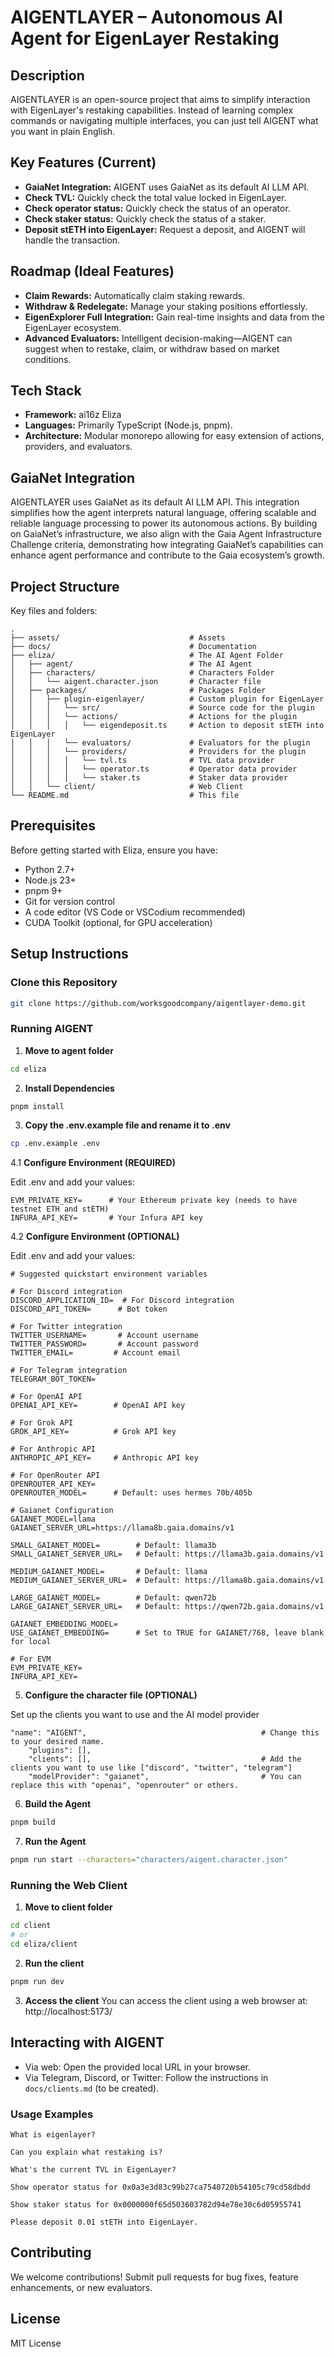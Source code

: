 # AIGENTLAYER – Autonomous AI Agent for EigenLayer Restaking

## Description

AIGENTLAYER is an open-source project that aims to simplify interaction with EigenLayer's restaking capabilities. Instead of learning complex commands or navigating multiple interfaces, you can just tell AIGENT what you want in plain English.

## Key Features (Current)

- **GaiaNet Integration:** AIGENT uses GaiaNet as its default AI LLM API.
- **Check TVL:** Quickly check the total value locked in EigenLayer.
- **Check operator status:** Quickly check the status of an operator.
- **Check staker status:** Quickly check the status of a staker.
- **Deposit stETH into EigenLayer:** Request a deposit, and AIGENT will handle the transaction.

## Roadmap (Ideal Features)

- **Claim Rewards:** Automatically claim staking rewards.
- **Withdraw & Redelegate:** Manage your staking positions effortlessly.
- **EigenExplorer Full Integration:** Gain real-time insights and data from the EigenLayer ecosystem.
- **Advanced Evaluators:** Intelligent decision-making—AIGENT can suggest when to restake, claim, or withdraw based on market conditions.

## Tech Stack

- **Framework:** ai16z Eliza
- **Languages:** Primarily TypeScript (Node.js, pnpm).
- **Architecture:** Modular monorepo allowing for easy extension of actions, providers, and evaluators.

## GaiaNet Integration

AIGENTLAYER uses GaiaNet as its default AI LLM API. This integration simplifies how the agent interprets natural language, offering scalable and reliable language processing to power its autonomous actions. By building on GaiaNet’s infrastructure, we also align with the Gaia Agent Infrastructure Challenge criteria, demonstrating how integrating GaiaNet’s capabilities can enhance agent performance and contribute to the Gaia ecosystem’s growth.

## Project Structure

Key files and folders:

```
.
├── assets/                             # Assets
├── docs/                               # Documentation
├── eliza/                              # The AI Agent Folder
│   ├── agent/                          # The AI Agent
│   ├── characters/                     # Characters Folder
│   │   └── aigent.character.json       # Character file
│   ├── packages/                       # Packages Folder
│   │   ├── plugin-eigenlayer/          # Custom plugin for EigenLayer
│   │   │   └── src/                    # Source code for the plugin
│   │   │   └── actions/                # Actions for the plugin
│   │   │   │   └── eigendeposit.ts     # Action to deposit stETH into EigenLayer
│   │   │   └── evaluators/             # Evaluators for the plugin
│   │   │   └── providers/              # Providers for the plugin
│   │   │   │   └── tvl.ts              # TVL data provider
│   │   │   │   └── operator.ts         # Operator data provider
│   │   │   │   └── staker.ts           # Staker data provider
│   │   └── client/                     # Web Client
└── README.md                           # This file
```

## Prerequisites

Before getting started with Eliza, ensure you have:
- Python 2.7+
- Node.js 23+
- pnpm 9+
- Git for version control
- A code editor (VS Code or VSCodium recommended)
- CUDA Toolkit (optional, for GPU acceleration)

## Setup Instructions

### Clone this Repository

```bash
git clone https://github.com/worksgoodcompany/aigentlayer-demo.git
```

### Running AIGENT

1. **Move to agent folder**
```bash
cd eliza
```

2. **Install Dependencies**
```bash
pnpm install
```

3. **Copy the .env.example file and rename it to .env**
```bash
cp .env.example .env
```

4.1 **Configure Environment (REQUIRED)** 

Edit .env and add your values:

```env
EVM_PRIVATE_KEY=      # Your Ethereum private key (needs to have testnet ETH and stETH)
INFURA_API_KEY=       # Your Infura API key
```

4.2 **Configure Environment (OPTIONAL)** 

Edit .env and add your values:

```env
# Suggested quickstart environment variables

# For Discord integration
DISCORD_APPLICATION_ID=  # For Discord integration
DISCORD_API_TOKEN=      # Bot token

# For Twitter integration
TWITTER_USERNAME=       # Account username
TWITTER_PASSWORD=       # Account password
TWITTER_EMAIL=         # Account email

# For Telegram integration
TELEGRAM_BOT_TOKEN=

# For OpenAI API
OPENAI_API_KEY=        # OpenAI API key

# For Grok API
GROK_API_KEY=          # Grok API key

# For Anthropic API
ANTHROPIC_API_KEY=     # Anthropic API key

# For OpenRouter API
OPENROUTER_API_KEY=
OPENROUTER_MODEL=      # Default: uses hermes 70b/405b

# Gaianet Configuration
GAIANET_MODEL=llama
GAIANET_SERVER_URL=https://llama8b.gaia.domains/v1

SMALL_GAIANET_MODEL=        # Default: llama3b
SMALL_GAIANET_SERVER_URL=   # Default: https://llama3b.gaia.domains/v1

MEDIUM_GAIANET_MODEL=       # Default: llama
MEDIUM_GAIANET_SERVER_URL=  # Default: https://llama8b.gaia.domains/v1

LARGE_GAIANET_MODEL=        # Default: qwen72b
LARGE_GAIANET_SERVER_URL=   # Default: https://qwen72b.gaia.domains/v1

GAIANET_EMBEDDING_MODEL=
USE_GAIANET_EMBEDDING=      # Set to TRUE for GAIANET/768, leave blank for local

# For EVM
EVM_PRIVATE_KEY=
INFURA_API_KEY=
```

5. **Configure the character file (OPTIONAL)**

Set up the clients you want to use and the AI model provider
```
"name": "AIGENT",                                       # Change this to your desired name.
    "plugins": [],
    "clients": [],                                      # Add the clients you want to use like ["discord", "twitter", "telegram"]
    "modelProvider": "gaianet",                         # You can replace this with "openai", "openrouter" or others.
```

6. **Build the Agent**
```bash
pnpm build
```

7. **Run the Agent**
```bash
pnpm run start --characters="characters/aigent.character.json"
```

### Running the Web Client

1. **Move to client folder**
```bash
cd client
# or
cd eliza/client
```

2. **Run the client**
```bash
pnpm run dev
```

3. **Access the client**
You can access the client using a web browser at:
http://localhost:5173/

## Interacting with AIGENT

- Via web: Open the provided local URL in your browser.
- Via Telegram, Discord, or Twitter: Follow the instructions in `docs/clients.md` (to be created).

### Usage Examples

`What is eigenlayer?`

`Can you explain what restaking is?`

`What's the current TVL in EigenLayer?`

`Show operator status for 0x0a3e3d83c99b27ca7540720b54105c79cd58dbdd`

`Show staker status for 0x0000000f65d503603782d94e78e30c6d05955741`

`Please deposit 0.01 stETH into EigenLayer.`


## Contributing

We welcome contributions! Submit pull requests for bug fixes, feature enhancements, or new evaluators.

## License

MIT License